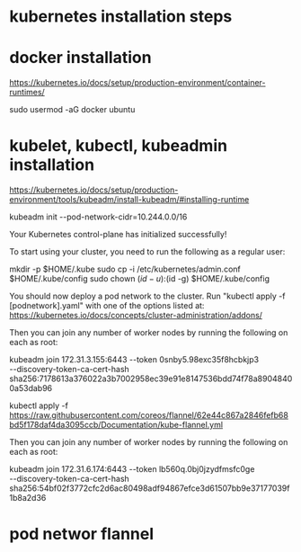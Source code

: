 
kubernetes installation steps
=============================

docker installation
====================

https://kubernetes.io/docs/setup/production-environment/container-runtimes/

sudo usermod -aG docker ubuntu

kubelet, kubectl, kubeadmin installation
========================================

https://kubernetes.io/docs/setup/production-environment/tools/kubeadm/install-kubeadm/#installing-runtime

kubeadm init --pod-network-cidr=10.244.0.0/16

Your Kubernetes control-plane has initialized successfully!


To start using your cluster, you need to run the following as a regular user:

  mkdir -p $HOME/.kube
  sudo cp -i /etc/kubernetes/admin.conf $HOME/.kube/config
  sudo chown $(id -u):$(id -g) $HOME/.kube/config

You should now deploy a pod network to the cluster.
Run "kubectl apply -f [podnetwork].yaml" with one of the options listed at:
  https://kubernetes.io/docs/concepts/cluster-administration/addons/

Then you can join any number of worker nodes by running the following on each as root:

kubeadm join 172.31.3.155:6443 --token 0snby5.98exc35f8hcbkjp3 \
    --discovery-token-ca-cert-hash sha256:7178613a376022a3b7002958ec39e91e8147536bdd74f78a89048400a53dab96
	
	
kubectl apply -f https://raw.githubusercontent.com/coreos/flannel/62e44c867a2846fefb68bd5f178daf4da3095ccb/Documentation/kube-flannel.yml
	





Then you can join any number of worker nodes by running the following on each as root:

kubeadm join 172.31.6.174:6443 --token lb560q.0bj0jzydfmsfc0ge \
    --discovery-token-ca-cert-hash sha256:54bf02f3772cfc2d6ac80498adf94867efce3d61507bb9e37177039f1b8a2d36

pod networ flannel
=================




